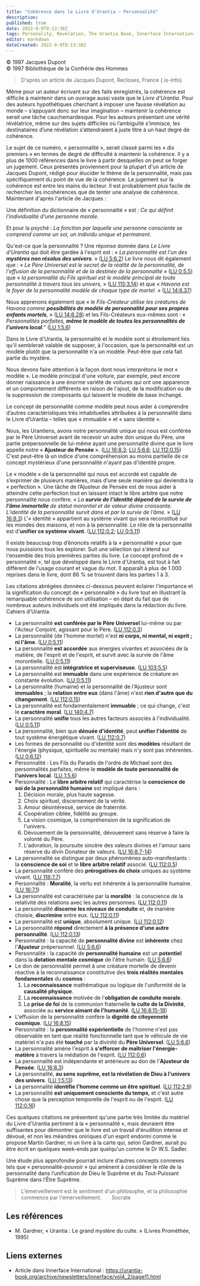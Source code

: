 ```yaml
---
title: "Cohérence dans le Livre d'Urantia – Personnalité"
description: 
published: true
date: 2022-9-9T8:13:38Z
tags: Personality, Revelation, The Urantia Book, Innerface International, article
editor: markdown
dateCreated: 2022-9-9T8:13:38Z
---
```


<p class="v-card v-sheet theme--light gray lighten-3 px-2">© 1997 Jacques Dupont<br>© 1997 Bibliothèque de la Confrérie des Hommes</p>


> D'après un article de Jacques Dupont, Recloses, France
{.is-info}

Même pour un auteur écrivant sur des faits enregistrés, la cohérence est difficile à maintenir dans un ouvrage aussi vaste que le _Livre d'Urantia_. Pour des auteurs hypothétiques cherchant à imposer une fausse révélation au monde – s’appuyant donc sur leur imagination – maintenir la cohérence serait une tâche cauchemardesque. Pour les auteurs présentant une vérité révélatrice, même sur des sujets difficiles où l’ambiguïté s’immisce, les destinataires d’une révélation s’attendraient à juste titre à un haut degré de cohérence.

Le sujet de ce numéro, « personnalité », serait classé parmi les « dix premiers » en termes de degré de difficulté à maintenir la cohérence. Il y a plus de 1000 références dans le livre à partir desquelles on peut se forger un jugement. Ceux présentés proviennent pour la plupart d'un article de Jacques Dupont, rédigé pour élucider le thème de la personnalité, mais pas spécifiquement du point de vue de la cohérence. Le jugement sur la cohérence est entre les mains du lecteur. Il est probablement plus facile de rechercher les incohérences que de tenter une analyse de cohérence. Maintenant d'après l'article de Jacques :

Une définition du dictionnaire de « personnalité » est : _Ce qui définit l'individualité d'une personne morale._

Et pour la psyché : _La fonction par laquelle une personne consciente se comprend comme un soi, un individu unique et permanent._

Qu'est-ce que la personnalité ? Une réponse donnée dans _Le Livre d'Urantia_ qui doit être gardée à l'esprit est : « _La personnalité est l'un des ***mystères non résolus des univers***._ » (<a id="a24_191"></a>[LU 5:6.2](/fr/The_Urantia_Book/5#p6_2)) Le livre nous dit également que : « _Le Père Universel est le secret de la réalité de la personnalité, de l'effusion de la personnalité et de la destinée de la personnalité_ » (<a id="a24_409"></a>[LU 0:5.5](/fr/The_Urantia_Book/0#p5_5)) que « _la personnalité du Fils spirituel est le modèle principal de toute personnalité à travers tous les univers,_ » (<a id="a24_569"></a>[LU 115:3.14](/fr/The_Urantia_Book/115#p3_14)) et que « _Havona est le foyer de la personnalité modèle de chaque type de mortel._ » (<a id="a24_702"></a>[LU 14:6.37](/fr/The_Urantia_Book/14#p6_37))

Nous apprenons également que « _le Fils-Créateur utilise les créatures de Havona comme ***possibilités de modèle de personnalité pour ses propres enfants mortels***,_ » (<a id="a26_170"></a>[LU 14:6.28](/fr/The_Urantia_Book/14#p6_28)) et les Fils-Créateurs eux-mêmes sont : « _Personnalités parfaites, ***même le modèle de toutes les personnalités de l'univers local***._” (<a id="a26_354"></a>[LU 1:5.6](/fr/The_Urantia_Book/1#p5_6))

Dans le Livre d'Urantia, la personnalité et le modèle sont si étroitement liés qu'il semblerait valable de supposer, à l'occasion, que la personnalité est un modèle plutôt que la personnalité n'a un modèle. Peut-être que cela fait partie du mystère.

Nous devons faire attention à la façon dont nous interprétons le mot « modèle ». Le modèle principal d'une voiture, par exemple, peut encore donner naissance à une énorme variété de voitures qui ont une apparence et un comportement différents en raison de l'ajout, de la modification ou de la suppression de composants qui laissent le modèle de base inchangé.

Le concept de personnalité comme modèle peut nous aider à comprendre d’autres caractéristiques très inhabituelles attribuées à la personnalité dans le Livre d’Urantia – telles que « immuable » et « sans identité ».

Nous, les Urantiens, avons notre personnalité unique qui nous est conférée par le Père Universel avant de recevoir un autre don unique du Père, une partie prépersonnelle de lui-même ayant une personnalité divine que le livre appelle notre « **Ajusteur de Pensée** ». (<a id="a34_268"></a>[LU 16:8.3](/fr/The_Urantia_Book/16#p8_3); <a id="a34_311"></a>[LU 5:6.6](/fr/The_Urantia_Book/5#p6_6); <a id="a34_352"></a>[LU 112:0.15](/fr/The_Urantia_Book/112#p0_15)) C'est peut-être là un indice d'une compréhension au moins partielle de ce concept mystérieux d'une personnalité n'ayant pas d'identité propre.

Le « modèle » de la personnalité qui nous est accordé est capable de s’exprimer de plusieurs manières, mais d’une seule manière qui deviendra la « perfection ». Une tâche de l’Ajusteur de Pensée est de nous aider à atteindre cette perfection tout en laissant intact le libre arbitre que notre personnalité nous confère. « _La ***survie de l’identité dépend de la survie de l’âme immortelle*** de statut morontiel et de valeur divine croissante. L’identité de la personnalité survit dans et par la survie de l’âme._ » (<a id="a36_518"></a>[LU 16:9.3](/fr/The_Urantia_Book/16#p9_3)) L'« identité » appartient au système vivant qui sera reconstitué sur les mondes des maisons, et non à la personnalité. Le rôle de la personnalité est d'**unifier ce système vivant**. (<a id="a36_745"></a>[LU 112:0.2](/fr/The_Urantia_Book/112#p0_2); <a id="a36_790"></a>[LU 0:5.11](/fr/The_Urantia_Book/0#p5_11))

Il existe beaucoup trop d’énoncés relatifs à la « personnalité » pour que nous puissions tous les explorer. Suit une sélection qui s'étend sur l'ensemble des trois premières parties du livre. Le concept profond de « personnalité », tel que développé dans le Livre d'Urantia, est tout à fait différent de l'usage courant et vague du mot. Il apparaît à plus de 1 000 reprises dans le livre, dont 86 % se trouvent dans les parties 1 à 3.

Les citations abrégées données ci-dessous peuvent éclairer l'importance et la signification du concept de « personnalité » du livre tout en illustrant la remarquable cohérence de son utilisation – en dépit du fait que de nombreux auteurs individuels ont été impliqués dans la rédaction du livre. Cahiers d'Urantia.

- La personnalité **est conférée par le Père Universel** lui-même ou par l'Acteur Conjoint, agissant pour le Père. (<a id="a42_116"></a>[LU 112:0.3](/fr/The_Urantia_Book/112#p0_3))
- La personnalité (de l'homme mortel) n'est **ni corps, ni mental, ni esprit ; ni l'âme**. (<a id="a43_92"></a>[LU 0:5.11](/fr/The_Urantia_Book/0#p5_11))
- La personnalité **est accordée** aux énergies vivantes et associées de la matière, de l'esprit et de l'esprit, et survit avec la survie de l'âme morontielle. (<a id="a44_161"></a>[LU 0:5.11](/fr/The_Urantia_Book/0#p5_11))
- La personnalité est **intégratrice et superviseuse**. (<a id="a45_57"></a>[LU 103:5.5](/fr/The_Urantia_Book/103#p5_5))
- La personnalité est **immuable** dans une expérience de créature en constante évolution. (<a id="a46_92"></a>[LU 0:5.11](/fr/The_Urantia_Book/0#p5_11))
- La personnalité (humaine) et la personnalité de l'Ajusteur sont **immuables** ; la **relation entre eux** (dans l'âme) n'est **rien d'autre que du changement**. (<a id="a47_164"></a>[LU 112:0.15](/fr/The_Urantia_Book/112#p0_15))
- La personnalité est fondamentalement **immuable** ; ce qui change, c'est le **caractère moral**. (<a id="a48_100"></a>[LU 140:4.7](/fr/The_Urantia_Book/140#p4_7))
- La personnalité **unifie** tous les autres facteurs associés à l'individualité. (<a id="a49_83"></a>[LU 0:5.11](/fr/The_Urantia_Book/0#p5_11))
- La personnalité, bien que **dénuée d'identité**, peut **unifier l'identité** de tout système énergétique vivant. (<a id="a50_116"></a>[LU 112:0.7](/fr/The_Urantia_Book/112#p0_7))
- Les formes de personnalité ou d'identité sont des **modèles** résultant de l'énergie (physique, spirituelle ou mentale) mais n'y sont pas inhérentes. (<a id="a51_153"></a>[LU 0:6.12](/fr/The_Urantia_Book/0#p6_12))
- Personnalité : Les Fils du Paradis de l'ordre de Michael sont des personnalités parfaites, même le **modèle de toute personnalité de l'univers local**. (<a id="a52_155"></a>[LU 1:5.6](/fr/The_Urantia_Book/1#p5_6))
- Personnalité : Le **libre arbitre relatif** qui caractérise la **conscience de soi de la personnalité humaine** est impliqué dans :
	1. Décision morale, plus haute sagesse.
	2. Choix spirituel, discernement de la vérité.
	3. Amour désintéressé, service de fraternité.
	4. Coopération ciblée, fidélité au groupe.
	5. La vision cosmique, la compréhension de la signification de l'univers.
	6. Dévouement de la personnalité, dévouement sans réserve à faire la volonté du Père.
	7. L'adoration, la poursuite sincère des valeurs divines et l'amour sans réserve du divin Donateur de valeurs. (<a id="a60_113"></a>[LU 16:8.7-14](/fr/The_Urantia_Book/16#p8_7))
- La personnalité se distingue par deux phénomènes auto-manifestants : la **conscience de soi** et le **libre arbitre relatif** associé. (<a id="a61_138"></a>[LU 112:0.5](/fr/The_Urantia_Book/112#p0_5))
- La personnalité confère des **prérogatives de choix** uniques au système vivant. (<a id="a62_84"></a>[LU 118:7.7](/fr/The_Urantia_Book/118#p7_7))
- Personnalité : **Moralité**, la vertu est inhérente à la personnalité humaine. (<a id="a63_82"></a>[LU 16:7.1](/fr/The_Urantia_Book/16#p7_1))
- La personnalité est caractérisée par la **moralité** : la conscience de la relativité des relations avec les autres personnes. (<a id="a64_130"></a>[LU 112:0.11](/fr/The_Urantia_Book/112#p0_11))
- La personnalité **discerne les niveaux de conduite** et, de manière choisie, **discrimine** entre eux. (<a id="a65_106"></a>[LU 112:0.11](/fr/The_Urantia_Book/112#p0_11))
- La personnalité est **unique**, absolument unique. (<a id="a66_54"></a>[LU 112:0.12](/fr/The_Urantia_Book/112#p0_12))
- La personnalité **répond** directement **à la présence d'une autre personnalité**. (<a id="a67_86"></a>[LU 112:0.13](/fr/The_Urantia_Book/112#p0_13))
- Personnalité : la capacité de **personnalité divine** est **inhérente** chez l'**Ajusteur** prépersonnel. (<a id="a68_109"></a>[LU 5:6.6](/fr/The_Urantia_Book/5#p6_6))
- Personnalité : la capacité de **personnalité humaine** est un **potentiel** dans la **dotation mentale cosmique** de l'être humain. (<a id="a69_135"></a>[LU 5:6.6](/fr/The_Urantia_Book/5#p6_6))
- Le don de personnalité permet à une créature mortelle de devenir réactive à la reconnaissance constitutive des **trois réalités mentales fondamentales** du **cosmos** :
	1. La **reconnaissance** mathématique ou logique de l'uniformité de la **causalité physique**.
	2. La **reconnaissance** motivée de l'**obligation de conduite morale**.
	3. La **prise de foi** de la communion fraternelle **le culte de la Divinité**, associée au **service aimant de l'humanité**. (<a id="a73_128"></a>[LU 16:8.15-18](/fr/The_Urantia_Book/16#p8_15))
- L'effusion de la personnalité confère la **dignité de citoyenneté cosmique**. (<a id="a74_81"></a>[LU 16:8.15](/fr/The_Urantia_Book/16#p8_15))
- Personnalité : la **personnalité expérientielle** de l'homme n'est pas observable en tant que réalité fonctionnelle tant que le véhicule de vie matériel n'a pas été **touché** par la divinité du **Père Universel**. (<a id="a75_218"></a>[LU 5:6.6](/fr/The_Urantia_Book/5#p6_6))
- La personnalité amène l'esprit à **s'efforcer de maîtriser l'énergie-matière** à travers la médiation de l'esprit. (<a id="a76_118"></a>[LU 112:0.6](/fr/The_Urantia_Book/112#p0_6))
- La personnalité est indépendante et antérieure au don de l'**Ajusteur de Pensée**. (<a id="a77_86"></a>[LU 16:8.3](/fr/The_Urantia_Book/16#p8_3))
- La personnalité, **au sens suprême, est la révélation de Dieu à l'univers des univers**. (<a id="a78_92"></a>[LU 1:5.13](/fr/The_Urantia_Book/1#p5_13))
- La personnalité **identifie l'homme comme un être spirituel**. (<a id="a79_66"></a>[LU 112:2.9](/fr/The_Urantia_Book/112#p2_9))
- La personnalité **est uniquement consciente du temps**, et c'est autre chose que la perception temporelle de l'esprit ou de l'esprit. (<a id="a80_137"></a>[LU 112:0.16](/fr/The_Urantia_Book/112#p0_16))

Ces quelques citations ne présentent qu'une partie très limitée du matériel du Livre d'Urantia pertinent à la « personnalité », mais devraient être suffisantes pour démontrer que le livre est un travail d'érudition intense et dévoué, et non les méandres oniriques d'un esprit endormi comme le propose Martin Gardner, ni un livre à la carte qui, selon Gardner, aurait pu être écrit en quelques week-ends par quelqu'un comme le Dr W.S. Sadler.

Une étude plus approfondie pourrait inclure d’autres concepts connexes tels que « personnalité-pouvoir » qui amènent à considérer le rôle de la personnalité dans l’unification de Dieu le Suprême et du Tout-Puissant Suprême dans l’Être Suprême.

> L'émerveillement est le sentiment d'un philosophe, et la philosophie commence par l'émerveillement.
> &nbsp; &nbsp; &nbsp; Socrate

## Les références

- M. Gardner, « Urantia : Le grand mystère du culte. » (Livres Prométhée, 1995)

## Liens externes

- Article dans Innerface International : https://urantia-book.org/archive/newsletters/innerface/vol4_2/page11.html




